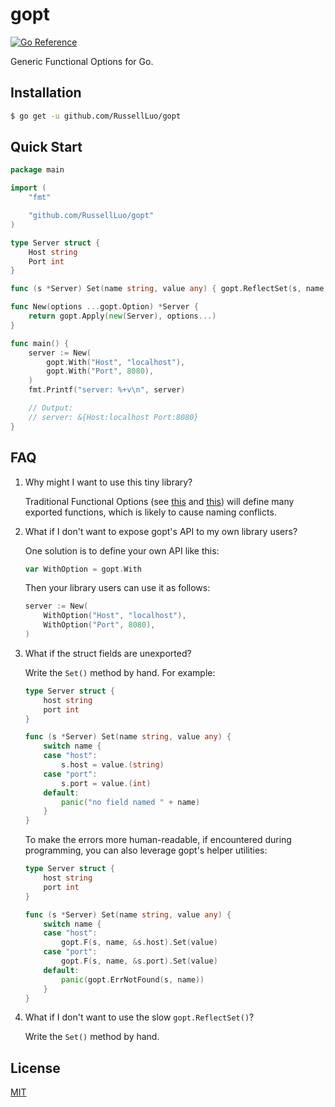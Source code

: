 # gopt

[![Go Reference](https://pkg.go.dev/badge/github.com/RussellLuo/gopt/vulndb.svg)][1]

Generic Functional Options for Go.


## Installation


```bash
$ go get -u github.com/RussellLuo/gopt
```


## Quick Start

```go
package main

import (
	"fmt"

	"github.com/RussellLuo/gopt"
)

type Server struct {
	Host string
	Port int
}

func (s *Server) Set(name string, value any) { gopt.ReflectSet(s, name, value) }

func New(options ...gopt.Option) *Server {
	return gopt.Apply(new(Server), options...)
}

func main() {
	server := New(
		gopt.With("Host", "localhost"),
		gopt.With("Port", 8080),
	)
	fmt.Printf("server: %+v\n", server)

	// Output:
	// server: &{Host:localhost Port:8080}
}
```


## FAQ

1. Why might I want to use this tiny library?

    Traditional Functional Options (see [this][2] and [this][3]) will define many exported functions, which is likely to cause naming conflicts.

2. What if I don't want to expose gopt's API to my own library users?

   One solution is to define your own API like this:

    ```go
    var WithOption = gopt.With
    ```

   Then your library users can use it as follows:

    ```go
    server := New(
    	WithOption("Host", "localhost"),
    	WithOption("Port", 8080),
    )
    ```

3. What if the struct fields are unexported?

    Write the `Set()` method by hand. For example:

    ```go
    type Server struct {
    	host string
    	port int
    }
    
    func (s *Server) Set(name string, value any) {
    	switch name {
    	case "host":
    		s.host = value.(string)
    	case "port":
    		s.port = value.(int)
    	default:
    		panic("no field named " + name)
    	}
    }
    ```
   
    To make the errors more human-readable, if encountered during programming, you can also leverage gopt's helper utilities:

    ```go
    type Server struct {
    	host string
    	port int
    }
    
    func (s *Server) Set(name string, value any) {
    	switch name {
    	case "host":
    		gopt.F(s, name, &s.host).Set(value)
    	case "port":
    		gopt.F(s, name, &s.port).Set(value)
    	default:
    		panic(gopt.ErrNotFound(s, name))
    	}
    }
    ```

4. What if I don't want to use the slow `gopt.ReflectSet()`?

    Write the `Set()` method by hand.


## License

[MIT](LICENSE)


[1]: https://pkg.go.dev/github.com/RussellLuo/gopt
[2]: https://golang.cafe/blog/golang-functional-options-pattern.html
[3]: https://github.com/tmrts/go-patterns/blob/master/idiom/functional-options.md
